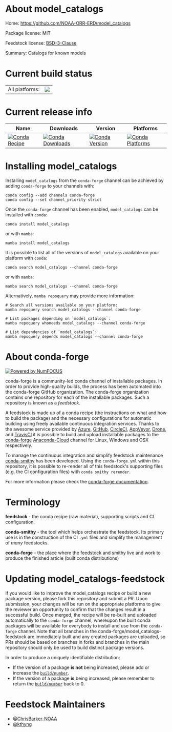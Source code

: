 About model_catalogs
====================

Home: https://github.com/NOAA-ORR-ERD/model_catalogs

Package license: MIT

Feedstock license: [BSD-3-Clause](https://github.com/conda-forge/model_catalogs-feedstock/blob/main/LICENSE.txt)

Summary: Catalogs for known models

Current build status
====================


<table><tr><td>All platforms:</td>
    <td>
      <a href="https://dev.azure.com/conda-forge/feedstock-builds/_build/latest?definitionId=17355&branchName=main">
        <img src="https://dev.azure.com/conda-forge/feedstock-builds/_apis/build/status/model_catalogs-feedstock?branchName=main">
      </a>
    </td>
  </tr>
</table>

Current release info
====================

| Name | Downloads | Version | Platforms |
| --- | --- | --- | --- |
| [![Conda Recipe](https://img.shields.io/badge/recipe-model_catalogs-green.svg)](https://anaconda.org/conda-forge/model_catalogs) | [![Conda Downloads](https://img.shields.io/conda/dn/conda-forge/model_catalogs.svg)](https://anaconda.org/conda-forge/model_catalogs) | [![Conda Version](https://img.shields.io/conda/vn/conda-forge/model_catalogs.svg)](https://anaconda.org/conda-forge/model_catalogs) | [![Conda Platforms](https://img.shields.io/conda/pn/conda-forge/model_catalogs.svg)](https://anaconda.org/conda-forge/model_catalogs) |

Installing model_catalogs
=========================

Installing `model_catalogs` from the `conda-forge` channel can be achieved by adding `conda-forge` to your channels with:

```
conda config --add channels conda-forge
conda config --set channel_priority strict
```

Once the `conda-forge` channel has been enabled, `model_catalogs` can be installed with `conda`:

```
conda install model_catalogs
```

or with `mamba`:

```
mamba install model_catalogs
```

It is possible to list all of the versions of `model_catalogs` available on your platform with `conda`:

```
conda search model_catalogs --channel conda-forge
```

or with `mamba`:

```
mamba search model_catalogs --channel conda-forge
```

Alternatively, `mamba repoquery` may provide more information:

```
# Search all versions available on your platform:
mamba repoquery search model_catalogs --channel conda-forge

# List packages depending on `model_catalogs`:
mamba repoquery whoneeds model_catalogs --channel conda-forge

# List dependencies of `model_catalogs`:
mamba repoquery depends model_catalogs --channel conda-forge
```


About conda-forge
=================

[![Powered by
NumFOCUS](https://img.shields.io/badge/powered%20by-NumFOCUS-orange.svg?style=flat&colorA=E1523D&colorB=007D8A)](https://numfocus.org)

conda-forge is a community-led conda channel of installable packages.
In order to provide high-quality builds, the process has been automated into the
conda-forge GitHub organization. The conda-forge organization contains one repository
for each of the installable packages. Such a repository is known as a *feedstock*.

A feedstock is made up of a conda recipe (the instructions on what and how to build
the package) and the necessary configurations for automatic building using freely
available continuous integration services. Thanks to the awesome service provided by
[Azure](https://azure.microsoft.com/en-us/services/devops/), [GitHub](https://github.com/),
[CircleCI](https://circleci.com/), [AppVeyor](https://www.appveyor.com/),
[Drone](https://cloud.drone.io/welcome), and [TravisCI](https://travis-ci.com/)
it is possible to build and upload installable packages to the
[conda-forge](https://anaconda.org/conda-forge) [Anaconda-Cloud](https://anaconda.org/)
channel for Linux, Windows and OSX respectively.

To manage the continuous integration and simplify feedstock maintenance
[conda-smithy](https://github.com/conda-forge/conda-smithy) has been developed.
Using the ``conda-forge.yml`` within this repository, it is possible to re-render all of
this feedstock's supporting files (e.g. the CI configuration files) with ``conda smithy rerender``.

For more information please check the [conda-forge documentation](https://conda-forge.org/docs/).

Terminology
===========

**feedstock** - the conda recipe (raw material), supporting scripts and CI configuration.

**conda-smithy** - the tool which helps orchestrate the feedstock.
                   Its primary use is in the construction of the CI ``.yml`` files
                   and simplify the management of *many* feedstocks.

**conda-forge** - the place where the feedstock and smithy live and work to
                  produce the finished article (built conda distributions)


Updating model_catalogs-feedstock
=================================

If you would like to improve the model_catalogs recipe or build a new
package version, please fork this repository and submit a PR. Upon submission,
your changes will be run on the appropriate platforms to give the reviewer an
opportunity to confirm that the changes result in a successful build. Once
merged, the recipe will be re-built and uploaded automatically to the
`conda-forge` channel, whereupon the built conda packages will be available for
everybody to install and use from the `conda-forge` channel.
Note that all branches in the conda-forge/model_catalogs-feedstock are
immediately built and any created packages are uploaded, so PRs should be based
on branches in forks and branches in the main repository should only be used to
build distinct package versions.

In order to produce a uniquely identifiable distribution:
 * If the version of a package **is not** being increased, please add or increase
   the [``build/number``](https://docs.conda.io/projects/conda-build/en/latest/resources/define-metadata.html#build-number-and-string).
 * If the version of a package **is** being increased, please remember to return
   the [``build/number``](https://docs.conda.io/projects/conda-build/en/latest/resources/define-metadata.html#build-number-and-string)
   back to 0.

Feedstock Maintainers
=====================

* [@ChrisBarker-NOAA](https://github.com/ChrisBarker-NOAA/)
* [@kthyng](https://github.com/kthyng/)


